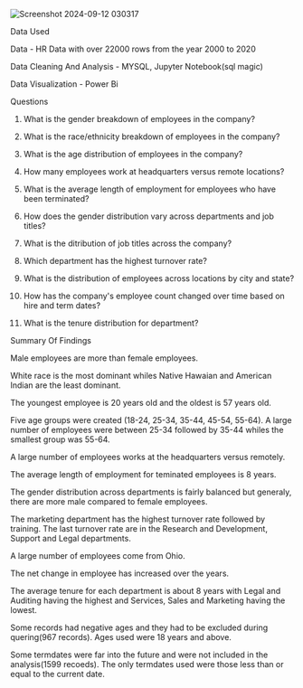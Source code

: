![Screenshot 2024-09-12 030317](https://github.com/user-attachments/assets/bc427261-8e07-41f4-8762-e347d7ec7fbf)

Data Used

Data - HR Data with over 22000 rows from the year 2000 to 2020

Data Cleaning And Analysis - MYSQL, Jupyter Notebook(sql magic)

Data Visualization - Power Bi


Questions

1. What is the gender breakdown of employees in the company?

2. What is the race/ethnicity breakdown of employees in the company?

3. What is the age distribution of employees in the company?

4. How many employees work at headquarters versus remote locations?

5. What is the average length of employment for employees who have been terminated?

6. How does the gender distribution vary across departments and job titles?   

7. What is the ditribution of job titles across the company?

8. Which department has the highest turnover rate?

9. What is the distribution of employees across locations by city and state?

10. How has the company's employee count changed over time based on hire and term dates?

11. What is the tenure distribution for department?


Summary Of Findings

Male employees are more than female employees.

White race is the most dominant whiles Native Hawaian and American Indian are the least dominant.

The youngest employee is 20 years old and the oldest is 57 years old.

Five age groups were created (18-24, 25-34, 35-44, 45-54, 55-64). A large number of employees were between 25-34 followed by 35-44 whiles the smallest group was 55-64.

A large number of employees works at the headquarters versus remotely.

The average length of employment for teminated employees is 8 years.

The gender distribution across departments is fairly balanced but generaly, there are more male compared to female employees.

The marketing department has the highest turnover rate followed by training. The last turnover rate are in the Research and Development, Support and Legal departments.

A large number of employees come from Ohio.

The net change in employee has increased over the years.

The average tenure for each department is about 8 years with Legal and Auditing having the highest and Services, Sales and Marketing having the lowest.

Some records had negative ages and they had to be excluded during quering(967 records). Ages used were 18 years and above.

Some termdates were far into the future and were not included in the analysis(1599 recoeds). The only termdates used were those less than or equal to the current date.
